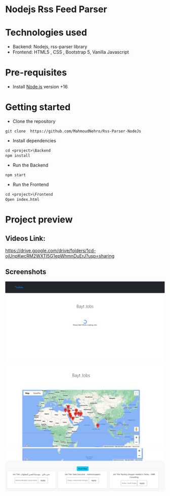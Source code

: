 # Nodejs Rss Feed Parser
# Technologies used
- Backend: Nodejs, rss-parser library
- Frontend: HTML5 , CSS , Bootstrap 5, Vanilla Javascript


# Pre-requisites
- Install [Node.js](https://nodejs.org/en/) version +16


# Getting started
- Clone the repository
```
git clone  https://github.com/MahmoudNehro/Rss-Parser-NodeJs
```
- Install dependencies
```
cd <project>\Backend
npm install
```
- Run the Backend
```
npm start
```
- Run the Frontend
```
cd <project>\Frontend
Open index.html
```

# Project preview
## Videos Link:
 https://drive.google.com/drive/folders/1cd-ojUnpKwcRM2WXTI5G1epWhmnDuErJ?usp=sharing

## Screenshots
![home loading](1.png)
![jobs on map](2.png)
![jobs](3.png)
